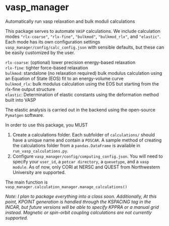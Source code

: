# vasp_manager
Automatically run vasp relaxation and bulk moduli calculations

This package serves to automate `VASP` calculations. We include calculation modes `"rlx-coarse"`, `"rlx-fine"`, `"bulkmod"`, `"bulkmod_rlx"`, and `"elastic"`.
Each mode has its own configuration settings `vasp_manager/config/calc_config.json` with sensible defaults, but these can be easily customized by the user. 

`rlx-coarse`: (optional) lower precision energy-based relaxation  
`rlx-fine`: tighter force-based relaxation  
`bulkmod`: standalone (no relaxation required) bulk modulus calculation using an Equation of State (EOS) fit to an energy-volume curve  
`bulkmod_rlx`: bulk modulus calculation using the EOS but starting from the rlx-fine output structure  
`elastic`: Determination of elastic constants using the deformation method built into VASP  

The elastic analysis is carried out in the backend using the open-source `Pymatgen` software.   

In order to use this package, you MUST
1) Create a calculations folder. Each subfolder of `calculations/` should have a unique name and contain a `POSCAR`. A sample method of creating the calculations folder from a `pandas.DataFrame` is available in `run_vasp_calculations.py`.
2) Configure `vasp_manager/config/computing_config.json`. You will need to specify your `user_id`, a `potcar directory`, a `queuetype`, and a `vasp module`. As of now, only CORI at NERSC and QUEST from Northwestern University are supported.  

The main function is `vasp_manager.calculation_manager.manage_calculations()`

*Note:
I plan to package everything into a class soon. Additionally, At this point, KPOINT generation is handled through the KSPACING tag in the INCAR, but future versions will be able to specify KPPRA or a manual grid instead. Magnetic or spin-orbit coupling calculations are not currently supported.*
